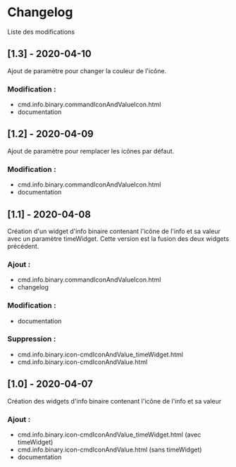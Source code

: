 # Changelog
Liste des modifications

## [1.3] - 2020-04-10
Ajout de paramètre pour changer la couleur de l'icône.
### Modification :
- cmd.info.binary.commandIconAndValueIcon.html
- documentation

## [1.2] - 2020-04-09
Ajout de paramètre pour remplacer les icônes par défaut.
### Modification :
- cmd.info.binary.commandIconAndValueIcon.html
- documentation

## [1.1] - 2020-04-08
Création d'un widget d'info binaire contenant l'icône de l'info et sa valeur avec un paramètre timeWidget. Cette version est la fusion des deux widgets précédent.
### Ajout :
- cmd.info.binary.commandIconAndValueIcon.html
- changelog
### Modification :
- documentation
### Suppression :
- cmd.info.binary.icon-cmdIconAndValue_timeWidget.html
- cmd.info.binary.icon-cmdIconAndValue.html

## [1.0] - 2020-04-07
Création des widgets d'info binaire contenant l'icône de l'info et sa valeur
### Ajout :
- cmd.info.binary.icon-cmdIconAndValue_timeWidget.html (avec timeWidget)
- cmd.info.binary.icon-cmdIconAndValue.html (sans timeWidget)
- documentation